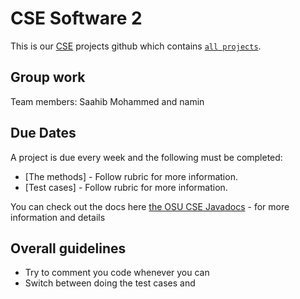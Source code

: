 # CSE Software 2

This is our [CSE]([https://nextjs.org/](http://web.cse.ohio-state.edu/software/web/index.html#gsc.tab=0)) projects github which contains [`all projects`]().

## Group work

Team members: Saahib Mohammed and namin





## Due Dates

A project is due every week and the following must be completed:

- [The methods] - Follow rubric for more information.
- [Test cases] - Follow rubric for more information.

You can check out the docs here [the OSU CSE Javadocs](http://web.cse.ohio-state.edu/software/common/doc/) - for more information and details

## Overall guidelines

- Try to comment you code whenever you can
- Switch between doing the test cases and 



